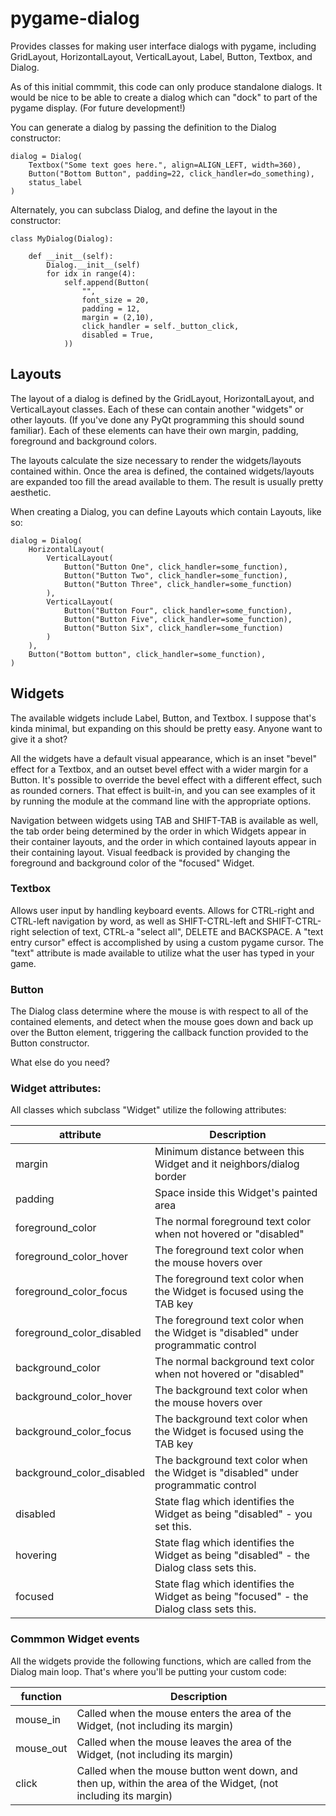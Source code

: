 # pygame-dialog

Provides classes for making user interface dialogs with pygame, including
GridLayout, HorizontalLayout, VerticalLayout, Label, Button, Textbox, and Dialog.

As of this initial commmit, this code can only produce standalone dialogs. It would be nice to be able to create a dialog which can "dock" to part of the pygame display. (For future development!)

You can generate a dialog by passing the definition to the Dialog constructor:

	dialog = Dialog(
		Textbox("Some text goes here.", align=ALIGN_LEFT, width=360),
		Button("Bottom Button", padding=22, click_handler=do_something),
		status_label
	)

Alternately, you can subclass Dialog, and define the layout in the constructor:

	class MyDialog(Dialog):

		def __init__(self):
			Dialog.__init__(self)
			for idx in range(4):
				self.append(Button(
					"",
					font_size = 20,
					padding = 12,
					margin = (2,10),
					click_handler = self._button_click,
					disabled = True,
				))

## Layouts

The layout of a dialog is defined by the GridLayout, HorizontalLayout, and
VerticalLayout classes. Each of these can contain another "widgets" or other
layouts. (If you've done any PyQt programming this should sound familiar). Each
of these elements can have their own margin, padding, foreground and background
colors.

The layouts calculate the size necessary to render the widgets/layouts
contained within. Once the area is defined, the contained widgets/layouts are
expanded too fill the aread available to them. The result is usually pretty
aesthetic.

When creating a Dialog, you can define Layouts which contain Layouts, like so:

	dialog = Dialog(
		HorizontalLayout(
			VerticalLayout(
				Button("Button One", click_handler=some_function),
				Button("Button Two", click_handler=some_function),
				Button("Button Three", click_handler=some_function)
			),
			VerticalLayout(
				Button("Button Four", click_handler=some_function),
				Button("Button Five", click_handler=some_function),
				Button("Button Six", click_handler=some_function)
			)
		),
		Button("Bottom button", click_handler=some_function),
	)


## Widgets

The available widgets include Label, Button, and Textbox. I suppose that's
kinda minimal, but expanding on this should be pretty easy. Anyone want to give
it a shot?

All the widgets have a default visual appearance, which is an inset "bevel"
effect for a Textbox, and an outset bevel effect with a wider margin for a
Button. It's possible to override the bevel effect with a different effect,
such as rounded corners. That effect is built-in, and you can see examples of
it by running the module at the command line with the appropriate options.

Navigation between widgets using TAB and SHIFT-TAB is available as well, the
tab order being determined by the order in which Widgets appear in their
container layouts, and the order in which contained layouts appear in their
containing layout. Visual feedback is provided by changing the foreground and
background color of the "focused" Widget.

### Textbox

Allows user input by handling keyboard events. Allows for CTRL-right and
CTRL-left navigation by word, as well as SHIFT-CTRL-left and SHIFT-CTRL-right
selection of text, CTRL-a "select all", DELETE and BACKSPACE. A "text entry
cursor" effect is accomplished by using a custom pygame cursor. The "text"
attribute is made available to utilize what the user has typed in your game.

### Button

The Dialog class determine where the mouse is with respect to all of the
contained elements, and detect when the mouse goes down and back up over the
Button element, triggering the callback function provided to the Button
constructor.

What else do you need?


### Widget attributes:

All classes which subclass "Widget" utilize the following attributes:

| attribute						| Description 	|
|-------------------------------|---------------|
|	margin						| Minimum distance between this Widget and it neighbors/dialog border |
|	padding						| Space inside this Widget's painted area |
|	foreground_color			| The normal foreground text color when not hovered or "disabled" |
|	foreground_color_hover		| The foreground text color when the mouse hovers over |
|	foreground_color_focus		| The foreground text color when the Widget is focused using the TAB key |
|	foreground_color_disabled	| The foreground text color when the Widget is "disabled" under programmatic control |
|	background_color			| The normal background text color when not hovered or "disabled" |
|	background_color_hover		| The background text color when the mouse hovers over |
|	background_color_focus		| The background text color when the Widget is focused using the TAB key |
|	background_color_disabled	| The background text color when the Widget is "disabled" under programmatic control |
|	disabled					| State flag which identifies the Widget as being "disabled" - you set this. |
|	hovering					| State flag which identifies the Widget as being "disabled" - the Dialog class sets this. ||
|	focused						| State flag which identifies the Widget as being "focused" - the Dialog class sets this. ||

### Commmon Widget events

All the widgets provide the following functions, which are called from the Dialog main loop. That's where you'll be putting your custom code:

| function			| Description 	|
|-------------------|---------------|
|	mouse_in		| Called when the mouse enters the area of the Widget, (not including its margin) |
|	mouse_out		| Called when the mouse leaves the area of the Widget, (not including its margin) |
|	click			| Called when the mouse button went down, and then up, within the area of the Widget, (not including its margin) |


